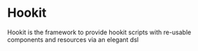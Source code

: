 # Hookit

Hookit is the framework to provide hookit scripts with re-usable components and resources via an elegant dsl
